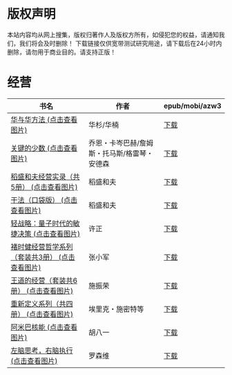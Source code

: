 # 版权声明

本站内容均从网上搜集，版权归著作人及版权方所有，如侵犯您的权益，请通知我们，我们将会及时删除！ 下载链接仅供宽带测试研究用途，请下载后在24小时内删除，请勿用于商业目的。请支持正版！

# 经营

| 书名 | 作者 | epub/mobi/azw3 |
| --- | --- | --- |
| [华与华方法 (点击查看图片)](https://www.dushupai.com/attachment/2024/06/10/2a25973867b0ee7f.jpg) | 华杉/华楠 | [下载](https://url89.ctfile.com/f/31084289-1357000078-837358?p=8866) |
| [关键的少数 (点击查看图片)](https://www.dushupai.com/attachment/2024/06/10/f22a282391df22fe.jpg) | 乔恩・卡岑巴赫/詹姆斯・托马斯/格雷琴・安德森 | [下载](https://url89.ctfile.com/f/31084289-1356997447-983a7c?p=8866) |
| [稻盛和夫经营实录（共5册） (点击查看图片)](https://www.dushupai.com/attachment/2024/06/10/b61fd3d0372821d1.jpg) | 稻盛和夫 | [下载](https://url89.ctfile.com/f/31084289-1356995602-63c5f5?p=8866) |
| [干法（口袋版） (点击查看图片)](https://www.dushupai.com/attachment/2024/06/08/58a2ce6a1295e315.jpg) | 稻盛和夫 | [下载](https://url89.ctfile.com/f/31084289-1357050637-d4db7c?p=8866) |
| [轻战略：量子时代的敏捷决策 (点击查看图片)](https://www.dushupai.com/attachment/2024/06/08/97c3feaa07ef3dc9.jpg) | 许正 | [下载](https://url89.ctfile.com/f/31084289-1357045396-08411d?p=8866) |
| [褚时健经营哲学系列（套装共3册） (点击查看图片)](https://www.dushupai.com/attachment/2024/06/08/165466a361722ced.jpg) | 张小军 | [下载](https://url89.ctfile.com/f/31084289-1357044763-9f2f45?p=8866) |
| [王道的经营（套装共6册） (点击查看图片)](https://www.dushupai.com/attachment/2024/06/07/4a6bba463e6a86dc.jpg) | 施振荣 | [下载](https://url89.ctfile.com/f/31084289-1357038655-84aceb?p=8866) |
| [重新定义系列（共四册） (点击查看图片)](https://www.dushupai.com/attachment/2024/06/06/0274a63b61ac1115.jpg) | 埃里克・施密特等 | [下载](https://url89.ctfile.com/f/31084289-1357032847-a1873b?p=8866) |
| [阿米巴核能 (点击查看图片)](https://www.dushupai.com/attachment/2024/06/05/f0a27c50b9073a58.jpg) | 胡八一 | [下载](https://url89.ctfile.com/f/31084289-1357027267-f8932f?p=8866) |
| [左脑思考，右脑执行 (点击查看图片)](https://www.dushupai.com/attachment/2024/06/05/ea84ae53a1c02368.jpg) | 罗森维 | [下载](https://url89.ctfile.com/f/31084289-1357026472-343411?p=8866) |
